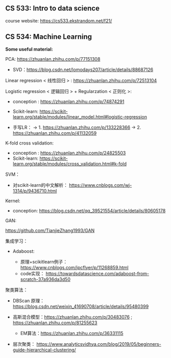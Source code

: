 ## CS 533: Intro to data science

course website: https://cs533.ekstrandom.net/f21/

## CS 534: Machine Learning

**Some useful material:**

PCA: https://zhuanlan.zhihu.com/p/77151308

- SVD：https://blog.csdn.net/lomodays207/article/details/88687126

Linear regression < 线性回归 > : https://zhuanlan.zhihu.com/p/72513104

Logistic regression < 逻辑回归 > + Regularzation < 正则化 >: 

- conception : https://zhuanlan.zhihu.com/p/74874291

- Scikit-learn: https://scikit-learn.org/stable/modules/linear_model.html#logistic-regression

- 手写LR： -> 1. https://zhuanlan.zhihu.com/p/133228366  -> 2. https://zhuanlan.zhihu.com/p/41132059


K-fold cross validation:
- conception : https://zhuanlan.zhihu.com/p/24825503
- Scikit-learn: https://scikit-learn.org/stable/modules/cross_validation.html#k-fold

SVM：

- 对scikit-learn的中文解析： https://www.cnblogs.com/wj-1314/p/9436710.html

Kernel: 

- conception: https://blog.csdn.net/qq_39521554/article/details/80605178

GAN:

https://github.com/TianjieZhang1993/GAN

集成学习：

- Adaboost: 

  - 原理+scikitlearn例子：https://www.cnblogs.com/jpcflyer/p/11268859.html
  - code实现： https://towardsdatascience.com/adaboost-from-scratch-37a936da3d50



聚类算法：

- DBScan 原理：https://blog.csdn.net/weixin_41690708/article/details/95480399


- 高斯混合模型：https://zhuanlan.zhihu.com/p/30483076   ;   https://zhuanlan.zhihu.com/p/81255623
  - EM算法：https://zhuanlan.zhihu.com/p/36331115

- 层次聚类： https://www.analyticsvidhya.com/blog/2019/05/beginners-guide-hierarchical-clustering/

